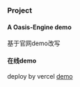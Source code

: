 ### Project

#### A Oasis-Engine demo

基于官网demo改写

#### 在线demo
deploy by vercel
[demo](https://oasis-demo.vercel.app/)